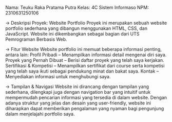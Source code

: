 Nama: Teuku Raka Pratama Putra
Kelas: 4C Sistem Informaso
NPM: 2310631250106

-> Deskripsi Proyek: Website Portfolio
Proyek ini merupakan sebuah website portfolio sederhana yang dibangun menggunakan HTML, CSS, dan JavaScript. Website ini dikembangkan sebagai bagian dari UTS Pemrograman Berbasis Web.

-> Fitur Website
Website portfolio ini memuat beberapa informasi penting, antara lain:
Profil Pribadi – Menampilkan informasi detail mengenai diri saya.
Proyek yang Pernah Dibuat – Berisi daftar proyek yang telah saya kerjakan.
Sertifikasi & Kompetisi – Menampilkan sertifikat dari course serta kompetisi yang telah saya ikuti sebagai pendukung minat dan bakat saya.
Kontak – Menyediakan informasi untuk menghubungi saya.

-> Tampilan & Navigasi
Website ini dirancang dengan tampilan yang sederhana, dilengkapi juga dengan navigation bar yang intuitif untuk mempermudah pencarian informasi yang tersedia di dalam website. 
Dengan adanya struktur yang jelas dan desain yang user-friendly, website ini diharapkan dapat memberikan pengalaman yang nyaman bagi pengunjung dalam menjelajahi portfolio saya.
